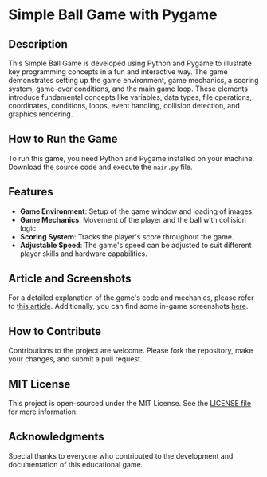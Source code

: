 # Simple Ball Game with Pygame

## Description
This Simple Ball Game is developed using Python and Pygame to illustrate key programming concepts in a fun and interactive way. The game demonstrates setting up the game environment, game mechanics, a scoring system, game-over conditions, and the main game loop. These elements introduce fundamental concepts like variables, data types, file operations, coordinates, conditions, loops, event handling, collision detection, and graphics rendering.

## How to Run the Game
To run this game, you need Python and Pygame installed on your machine. Download the source code and execute the `main.py` file.

## Features
- **Game Environment**: Setup of the game window and loading of images.
- **Game Mechanics**: Movement of the player and the ball with collision logic.
- **Scoring System**: Tracks the player's score throughout the game.
- **Adjustable Speed**: The game's speed can be adjusted to suit different player skills and hardware capabilities.

## Article and Screenshots
For a detailed explanation of the game's code and mechanics, please refer to [this article](#). Additionally, you can find some in-game screenshots [here](#).

## How to Contribute
Contributions to the project are welcome. Please fork the repository, make your changes, and submit a pull request.

## MIT License
This project is open-sourced under the MIT License. See the [LICENSE file](LICENSE) for more information.

## Acknowledgments
Special thanks to everyone who contributed to the development and documentation of this educational game.
